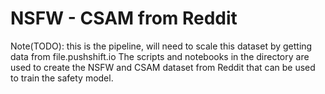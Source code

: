 # NSFW - CSAM from Reddit

Note(TODO): this is the pipeline, will need to scale this dataset by getting
data from file.pushshift.io The scripts and notebooks in the directory are used
to create the NSFW and CSAM dataset from Reddit that can be used to train the
safety model.
